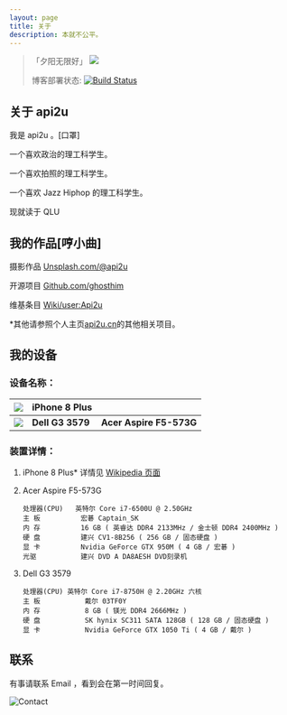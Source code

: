 ```yaml
---
layout: page
title: 关于
description: 本就不公平。
---
```


> 「夕阳无限好」
> ![](https://tva1.sinaimg.cn/large/007X8olVly1g8mf4yvxybj31400u01ky.jpg)
>
> 博客部署状态: [![Build Status](https://travis-ci.com/ghosthim/blog.api2u.cn.svg?branch=blog)](https://travis-ci.com/ghosthim/blog.api2u.cn)

## 关于 api2u

我是 api2u 。[口罩]

一个喜欢政治的理工科学生。

一个喜欢拍照的理工科学生。

一个喜欢 Jazz Hiphop 的理工科学生。

现就读于 QLU 

## 我的作品[哼小曲] ##

摄影作品 [Unsplash.com/@api2u](https://unsplash.com/@api2u)

开源项目 [Github.com/ghosthim](https://github.com/ghosthim)

维基条目 [Wiki/user:Api2u](https://zh.wikipedia.org/wiki/User:Api2u)

 *其他请参照个人主页[api2u.cn](http://api2u.cn)的其他相关项目。

## 我的设备

### 设备名称：

| ![](https://img.api2u.cn/pic/phone.svg) | **iPhone 8 Plus** |                         |
| :-------------------------------------- | ----------------- | ----------------------- |
| ![](https://img.api2u.cn/pic/pc.svg)    | **Dell G3 3579**  | **Acer Aspire F5-573G** |

### 装置详情：

1. iPhone 8 Plus* 详情见 [Wikipedia 页面](https://zh.wikipedia.org/wiki/IPhone_8)

2. Acer Aspire F5-573G

   ```
   处理器(CPU)   英特尔 Core i7-6500U @ 2.50GHz
   主 板	        宏碁 Captain_SK		
   内 存	        16 GB ( 英睿达 DDR4 2133MHz / 金士顿 DDR4 2400MHz )		
   硬 盘	        建兴 CV1-8B256 ( 256 GB / 固态硬盘 )		
   显 卡	        Nvidia GeForce GTX 950M ( 4 GB / 宏碁 )		
   光驱	        建兴 DVD A DA8AESH DVD刻录机
   ```
   

   
3. Dell G3 3579

   ```
   处理器(CPU)	英特尔 Core i7-8750H @ 2.20GHz 六核		
   主 板	         戴尔 03TF0Y		
   内 存	         8 GB ( 镁光 DDR4 2666MHz )		
   硬 盘	         SK hynix SC311 SATA 128GB ( 128 GB / 固态硬盘 )		
   显 卡      	 Nvidia GeForce GTX 1050 Ti ( 4 GB / 戴尔 )		
   ```



## 联系

有事请联系 Email ，看到会在第一时间回复。

![Contact](https://img.api2u.cn/2020/03/05/15834156187945.jpg)